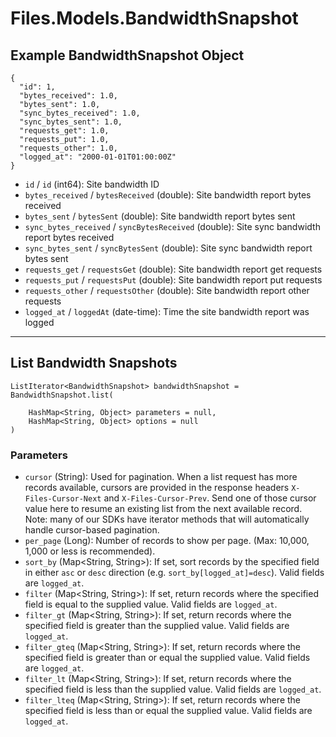 # Files.Models.BandwidthSnapshot

## Example BandwidthSnapshot Object

```
{
  "id": 1,
  "bytes_received": 1.0,
  "bytes_sent": 1.0,
  "sync_bytes_received": 1.0,
  "sync_bytes_sent": 1.0,
  "requests_get": 1.0,
  "requests_put": 1.0,
  "requests_other": 1.0,
  "logged_at": "2000-01-01T01:00:00Z"
}
```

* `id` / `id`  (int64): Site bandwidth ID
* `bytes_received` / `bytesReceived`  (double): Site bandwidth report bytes received
* `bytes_sent` / `bytesSent`  (double): Site bandwidth report bytes sent
* `sync_bytes_received` / `syncBytesReceived`  (double): Site sync bandwidth report bytes received
* `sync_bytes_sent` / `syncBytesSent`  (double): Site sync bandwidth report bytes sent
* `requests_get` / `requestsGet`  (double): Site bandwidth report get requests
* `requests_put` / `requestsPut`  (double): Site bandwidth report put requests
* `requests_other` / `requestsOther`  (double): Site bandwidth report other requests
* `logged_at` / `loggedAt`  (date-time): Time the site bandwidth report was logged


---

## List Bandwidth Snapshots

```
ListIterator<BandwidthSnapshot> bandwidthSnapshot = BandwidthSnapshot.list(
    
    HashMap<String, Object> parameters = null,
    HashMap<String, Object> options = null
)
```

### Parameters

* `cursor` (String): Used for pagination.  When a list request has more records available, cursors are provided in the response headers `X-Files-Cursor-Next` and `X-Files-Cursor-Prev`.  Send one of those cursor value here to resume an existing list from the next available record.  Note: many of our SDKs have iterator methods that will automatically handle cursor-based pagination.
* `per_page` (Long): Number of records to show per page.  (Max: 10,000, 1,000 or less is recommended).
* `sort_by` (Map<String, String>): If set, sort records by the specified field in either `asc` or `desc` direction (e.g. `sort_by[logged_at]=desc`). Valid fields are `logged_at`.
* `filter` (Map<String, String>): If set, return records where the specified field is equal to the supplied value. Valid fields are `logged_at`.
* `filter_gt` (Map<String, String>): If set, return records where the specified field is greater than the supplied value. Valid fields are `logged_at`.
* `filter_gteq` (Map<String, String>): If set, return records where the specified field is greater than or equal the supplied value. Valid fields are `logged_at`.
* `filter_lt` (Map<String, String>): If set, return records where the specified field is less than the supplied value. Valid fields are `logged_at`.
* `filter_lteq` (Map<String, String>): If set, return records where the specified field is less than or equal the supplied value. Valid fields are `logged_at`.
